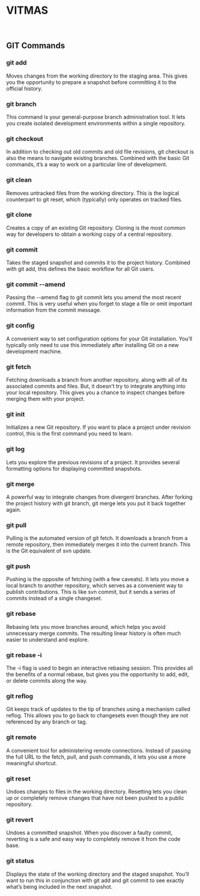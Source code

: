 # VITMAS
<br>
<h2>GIT Commands</h2>
<h3>git add</h3>
<p>Moves changes from the working directory to the staging area. This gives you the opportunity to prepare a snapshot before committing it to the official history.</p>
<h3>git branch</h3>
<p>This command is your general-purpose branch administration tool. It lets you create isolated development environments within a single repository.</p>
<h3>git checkout</h3>
<p>In addition to checking out old commits and old file revisions, git checkout is also the means to navigate existing branches. Combined with the basic Git commands, it’s a way to work on a particular line of development.</p>
<h3>git clean</h3>
<p>Removes untracked files from the working directory. This is the logical counterpart to git reset, which (typically) only operates on tracked files.</p>
<h3>git clone</h3>
<p>Creates a copy of an existing Git repository. Cloning is the most common way for developers to obtain a working copy of a central repository.</p>
<h3>git commit</h3>
<p>Takes the staged snapshot and commits it to the project history. Combined with git add, this defines the basic workflow for all Git users.</p>
<h3>git commit --amend</h3>
<p>Passing the --amend flag to git commit lets you amend the most recent commit. This is very useful when you forget to stage a file or omit important information from the commit message.</p>
<h3>git config</h3>
<p>A convenient way to set configuration options for your Git installation. You’ll typically only need to use this immediately after installing Git on a new development machine.</p>
<h3>git fetch</h3>
<p>Fetching downloads a branch from another repository, along with all of its associated commits and files. But, it doesn't try to integrate anything into your local repository. This gives you a chance to inspect changes before merging them with your project.</p>
<h3>git init</h3>
<p>Initializes a new Git repository. If you want to place a project under revision control, this is the first command you need to learn.</p>
<h3>git log</h3>
<p>Lets you explore the previous revisions of a project. It provides several formatting options for displaying committed snapshots.</p>
<h3>git merge</h3>
<p>A powerful way to integrate changes from divergent branches. After forking the project history with git branch, git merge lets you put it back together again.</p>
<h3>git pull</h3>
<p>Pulling is the automated version of git fetch. It downloads a branch from a remote repository, then immediately merges it into the current branch. This is the Git equivalent of svn update.</p>
<h3>git push</h3>
<p>Pushing is the opposite of fetching (with a few caveats). It lets you move a local branch to another repository, which serves as a convenient way to publish contributions. This is like svn commit, but it sends a series of commits instead of a single changeset.</p>
<h3>git rebase</h3>
<p>Rebasing lets you move branches around, which helps you avoid unnecessary merge commits. The resulting linear history is often much easier to understand and explore.</p>
<h3>git rebase -i</h3>
<p>The -i flag is used to begin an interactive rebasing session. This provides all the benefits of a normal rebase, but gives you the opportunity to add, edit, or delete commits along the way.</p>
<h3>git reflog</h3>
<p>Git keeps track of updates to the tip of branches using a mechanism called reflog. This allows you to go back to changesets even though they are not referenced by any branch or tag.</p>
<h3>git remote</h3>
<p>A convenient tool for administering remote connections. Instead of passing the full URL to the fetch, pull, and push commands, it lets you use a more meaningful shortcut.</p>
<h3>git reset</h3>
<p>Undoes changes to files in the working directory. Resetting lets you clean up or completely remove changes that have not been pushed to a public repository.</p>
<h3>git revert</h3>
<p>Undoes a committed snapshot. When you discover a faulty commit, reverting is a safe and easy way to completely remove it from the code base.</p>
<h3>git status</h3>
<p>Displays the state of the working directory and the staged snapshot. You’ll want to run this in conjunction with git add and git commit to see exactly what’s being included in the next snapshot.</p>

